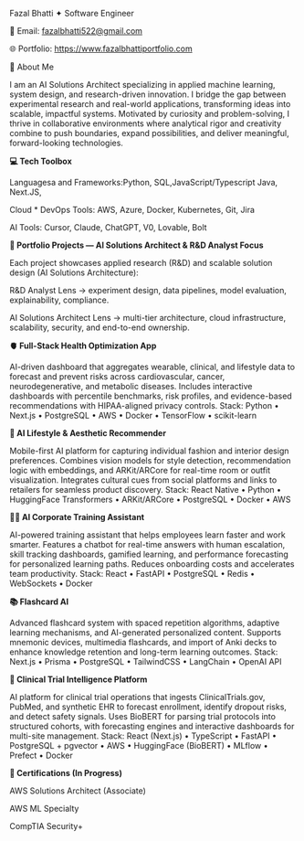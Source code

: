 Fazal Bhatti ✦ Software Engineer

📧 Email: fazalbhatti522@gmail.com

🌐 Portfolio: https://www.fazalbhattiportfolio.com

👋 About Me

I am an AI Solutions Architect specializing in applied machine learning, system design, and research-driven innovation. I bridge the gap between experimental research and real-world applications, transforming ideas into scalable, impactful systems. Motivated by curiosity and problem-solving, I thrive in collaborative environments where analytical rigor and creativity combine to push boundaries, expand possibilities, and deliver meaningful, forward-looking technologies.

**💻 Tech Toolbox**

Languagesa and Frameworks:Python, SQL,JavaScript/Typescript Java, Next.JS, 

Cloud * DevOps Tools: AWS, Azure, Docker,  Kubernetes, Git, Jira

AI Tools: Cursor, Claude, ChatGPT, V0, Lovable, Bolt


**🚀 Portfolio Projects — AI Solutions Architect & R&D Analyst Focus**

Each project showcases applied research (R&D) and scalable solution design (AI Solutions Architecture):

R&D Analyst Lens → experiment design, data pipelines, model evaluation, explainability, compliance.

AI Solutions Architect Lens → multi-tier architecture, cloud infrastructure, scalability, security, and end-to-end ownership.


**🫀 Full-Stack Health Optimization App**

AI-driven dashboard that aggregates wearable, clinical, and lifestyle data to forecast and prevent risks across cardiovascular, cancer, neurodegenerative, and metabolic diseases. Includes interactive dashboards with percentile benchmarks, risk profiles, and evidence-based recommendations with HIPAA-aligned privacy controls.
Stack: Python • Next.js • PostgreSQL • AWS • Docker • TensorFlow • scikit-learn

**🎨 AI Lifestyle & Aesthetic Recommender**

Mobile-first AI platform for capturing individual fashion and interior design preferences. Combines vision models for style detection, recommendation logic with embeddings, and ARKit/ARCore for real-time room or outfit visualization. Integrates cultural cues from social platforms and links to retailers for seamless product discovery.
Stack: React Native • Python • HuggingFace Transformers • ARKit/ARCore • PostgreSQL • Docker • AWS

**👨‍💼 AI Corporate Training Assistant**

AI-powered training assistant that helps employees learn faster and work smarter. Features a chatbot for real-time answers with human escalation, skill tracking dashboards, gamified learning, and performance forecasting for personalized learning paths. Reduces onboarding costs and accelerates team productivity.
Stack: React • FastAPI • PostgreSQL • Redis • WebSockets • Docker

**📚 Flashcard AI**

Advanced flashcard system with spaced repetition algorithms, adaptive learning mechanisms, and AI-generated personalized content. Supports mnemonic devices, multimedia flashcards, and import of Anki decks to enhance knowledge retention and long-term learning outcomes.
Stack: Next.js • Prisma • PostgreSQL • TailwindCSS • LangChain • OpenAI API

**🧪 Clinical Trial Intelligence Platform**

AI platform for clinical trial operations that ingests ClinicalTrials.gov, PubMed, and synthetic EHR to forecast enrollment, identify dropout risks, and detect safety signals. Uses BioBERT for parsing trial protocols into structured cohorts, with forecasting engines and interactive dashboards for multi-site management.
Stack: React (Next.js) • TypeScript • FastAPI • PostgreSQL + pgvector • AWS • HuggingFace (BioBERT) • MLflow • Prefect • Docker

**🎯 Certifications (In Progress)**

AWS Solutions Architect (Associate)

AWS ML Specialty

CompTIA Security+

